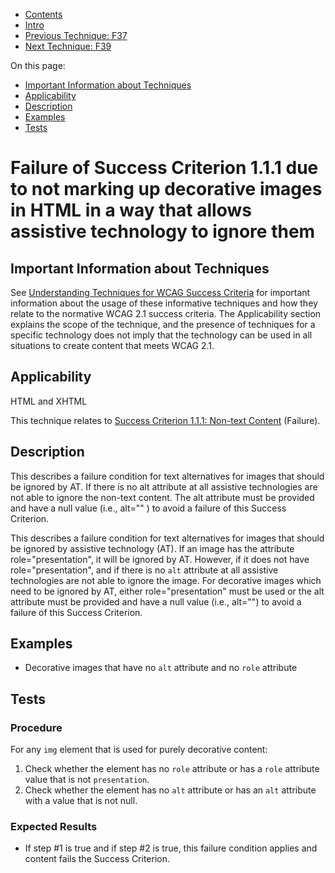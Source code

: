 -   [Contents](https://www.w3.org/WAI/WCAG21/Techniques/#techniques "Table of Contents")
-   [Intro](https://www.w3.org/WAI/WCAG21/Techniques/#introduction "Introduction to Techniques")
-   [Previous Technique: F37](F37)
-   [Next Technique: F39](F39)

On this page:

-   [Important Information about Techniques](#important-information)
-   [Applicability](#applicability)
-   [Description](#description)
-   [Examples](#examples)
-   [Tests](#tests)

Failure of Success Criterion 1.1.1 due to not marking up decorative images in HTML in a way that allows assistive technology to ignore them
===========================================================================================================================================

Important Information about Techniques
--------------------------------------

See [Understanding Techniques for WCAG Success Criteria](https://www.w3.org/WAI/WCAG21/Understanding/understanding-techniques) for important information about the usage of these informative techniques and how they relate to the normative WCAG 2.1 success criteria. The Applicability section explains the scope of the technique, and the presence of techniques for a specific technology does not imply that the technology can be used in all situations to create content that meets WCAG 2.1.

Applicability
-------------

HTML and XHTML

This technique relates to [Success Criterion 1.1.1: Non-text Content](https://www.w3.org/WAI/WCAG21/Understanding/non-text-content) (Failure).

Description
-----------

This describes a failure condition for text alternatives for images that should be ignored by AT. If there is no alt attribute at all assistive technologies are not able to ignore the non-text content. The alt attribute must be provided and have a null value (i.e., alt="" ) to avoid a failure of this Success Criterion.

This describes a failure condition for text alternatives for images that should be ignored by assistive technology (AT). If an image has the attribute role="presentation", it will be ignored by AT. However, if it does not have role="presentation", and if there is no `alt` attribute at all assistive technologies are not able to ignore the image. For decorative images which need to be ignored by AT, either role="presentation" must be used or the alt attribute must be provided and have a null value (i.e., alt="") to avoid a failure of this Success Criterion.

Examples
--------

-   Decorative images that have no `alt` attribute and no `role` attribute

Tests
-----

### Procedure

For any `img` element that is used for purely decorative content:

1.  Check whether the element has no `role` attribute or has a `role` attribute value that is not `presentation`.
2.  Check whether the element has no `alt` attribute or has an `alt` attribute with a value that is not null.

### Expected Results

-   If step \#1 is true and if step \#2 is true, this failure condition applies and content fails the Success Criterion.
